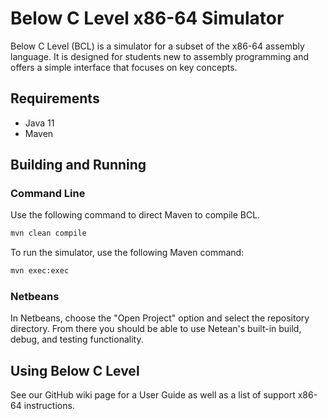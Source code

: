 # Below C Level x86-64 Simulator

Below C Level (BCL) is a simulator for a subset of the x86-64 assembly language.
It is designed for students new to assembly programming and offers a simple
interface that focuses on key concepts.

## Requirements

- Java 11
- Maven


## Building and Running

### Command Line

Use the following command to direct Maven to compile BCL.

```bash
mvn clean compile
```

To run the simulator, use the following Maven command:

```bash
mvn exec:exec
```

### Netbeans

In Netbeans, choose the "Open Project" option and select the repository
directory.
From there you should be able to use Netean's built-in build, debug, and testing
functionality.


## Using Below C Level

See our GitHub wiki page for a User Guide as well as a list of support x86-64
instructions.
